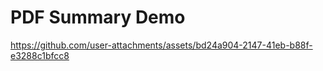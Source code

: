 # PDF Summary Demo

https://github.com/user-attachments/assets/bd24a904-2147-41eb-b88f-e3288c1bfcc8


